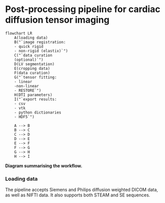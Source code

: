 # Post-processing pipeline for cardiac diffusion tensor imaging

```mermaid
flowchart LR
    A(loading data)
    B("`image registration:
    - quick rigid
    - non-rigid (elastix)`")
    C("`data curation
    (optional)`")
    D(LV segmentation)
    E(cropping data)
    F(data curation)
    G("`tensor fitting:
    - linear
    -non-linear
    - RESTORE`")
    H(DTI parameters)
    I("`export results:
    - csv
    - vtk
    - python dictionaries
    - HDF5`")

    A --> B
    B --> C
    C --> D
    D --> E
    E --> F
    F --> G
    G --> H
    H --> I
```

**Diagram summarising the workflow.**

### Loading data

The pipeline accepts Siemens and Philips diffusion weighted DICOM data, as well as NIFTI data. It also supports both STEAM and SE sequences.
